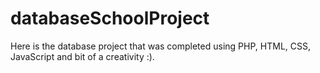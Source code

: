 # databaseSchoolProject
Here is the database project that was completed using PHP, HTML, CSS, JavaScript and bit of a creativity :). 
